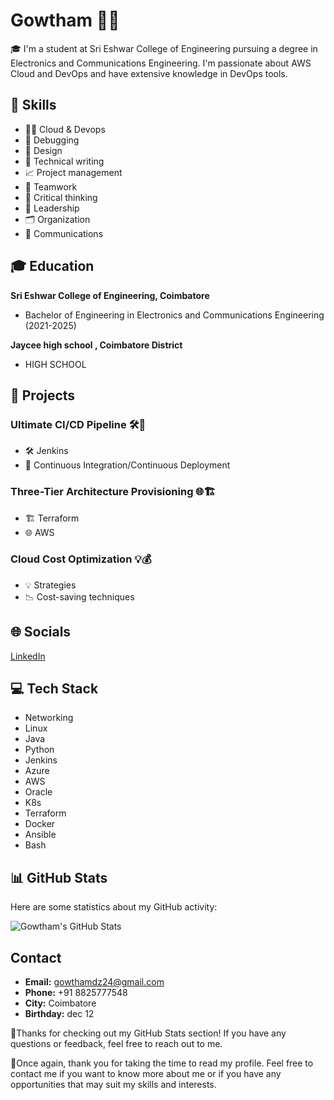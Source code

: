# Gowtham 👨‍💻

🎓 I'm a student at Sri Eshwar College of Engineering pursuing a degree in Electronics and Communications Engineering. I'm passionate about AWS Cloud and DevOps and have extensive knowledge in DevOps tools.

## 🚀 Skills

- 👨‍💻 Cloud & Devops
- 🐞 Debugging
- 🎨 Design
- 📝 Technical writing
- 📈 Project management
- 🤝 Teamwork
- 🤔 Critical thinking
- 👑 Leadership
- 🗂️ Organization
- 💬 Communications

## 🎓 Education

**Sri Eshwar College of Engineering, Coimbatore**

- Bachelor of Engineering in Electronics and Communications Engineering (2021-2025)

**Jaycee high school , Coimbatore District**

- HIGH SCHOOL

## 🚀 Projects

### Ultimate CI/CD Pipeline 🛠️🚀

- 🛠️ Jenkins
- 🔄 Continuous Integration/Continuous Deployment

### Three-Tier Architecture Provisioning 🌐🏗️

- 🏗️ Terraform
- 🌐 AWS

### Cloud Cost Optimization 💡💰

- 💡 Strategies
- 📉 Cost-saving techniques

## 🌐 Socials

[LinkedIn](https://www.linkedin.com/in/gowtham-senthilkumar-1792b7242/) 

## 💻 Tech Stack

- Networking
- Linux
- Java
- Python
- Jenkins
- Azure
- AWS
- Oracle
- K8s
- Terraform
- Docker
- Ansible
- Bash

## 📊 GitHub Stats

Here are some statistics about my GitHub activity:

![Gowtham's GitHub Stats](https://github-readme-stats.vercel.app/api?username=gowtham121212&show_icons=true&theme=radical)


## Contact

- **Email:** gowthamdz24@gmail.com
- **Phone:** +91 8825777548
- **City:** Coimbatore
- **Birthday:** dec 12

💖Thanks for checking out my GitHub Stats section! If you have any questions or feedback, feel free to reach out to me.

💖Once again, thank you for taking the time to read my profile. Feel free to contact me if you want to know more about me or if you have any opportunities that may suit my skills and interests.

